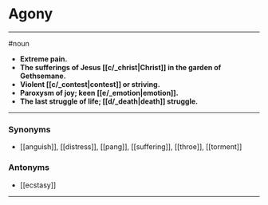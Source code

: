 # Agony
---
#noun
- **Extreme pain.**
- **The sufferings of Jesus [[c/_christ|Christ]] in the garden of Gethsemane.**
- **Violent [[c/_contest|contest]] or striving.**
- **Paroxysm of joy; keen [[e/_emotion|emotion]].**
- **The last struggle of life; [[d/_death|death]] struggle.**
---
### Synonyms
- [[anguish]], [[distress]], [[pang]], [[suffering]], [[throe]], [[torment]]
### Antonyms
- [[ecstasy]]
---
